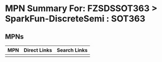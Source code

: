 



# MPN Summary For: FZSDSSOT363 > SparkFun-DiscreteSemi : SOT363

## MPNs
  

|MPN|Direct Links|Search Links|
| :--- | :--- | :--- |
||||
